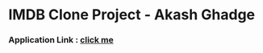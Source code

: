 # IMDB Clone Project - Akash Ghadge

### Application Link :  [click me](https://watchcinemawithme.netlify.app/)
